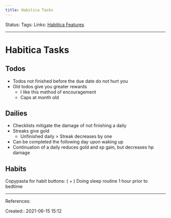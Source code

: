 ```yaml
---
title: Habitica Tasks
---
```

Status:
Tags: 
Links: [Habitica Features](out/habitica-features.md)
___
# Habitica Tasks
## Todos
- Todos not finished before the due date do not hurt you
- Old todos give you greater rewards
	- I like this method of encouragement
	- Caps at month old
## Dailies
- Checklists mitigate the damage of not finishing a daily
- Streaks give gold
	- Unfinished daily > Streak decreases by one
- Can be completed the following day upon waking up
- Continuation of a daily reduces gold and xp gain, but decreases hp damage
## Habits
Copypasta for habit buttons:
( + ) Doing sleep routine 1 hour prior to bedtime

___
References:

Created:: 2021-06-15 15:12